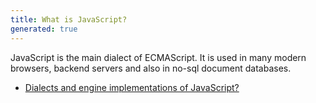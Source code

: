 ```yaml
---
title: What is JavaScript?
generated: true
---
```


<div markdown="1" class="ans">
JavaScript is the main dialect of ECMAScript.
It is used in many modern browsers, backend servers and also in no-sql document databases.
</div>

- [Dialects and engine implementations of JavaScript?](en-US/javascript/specification-dialects-and-engine-implementations.md)
